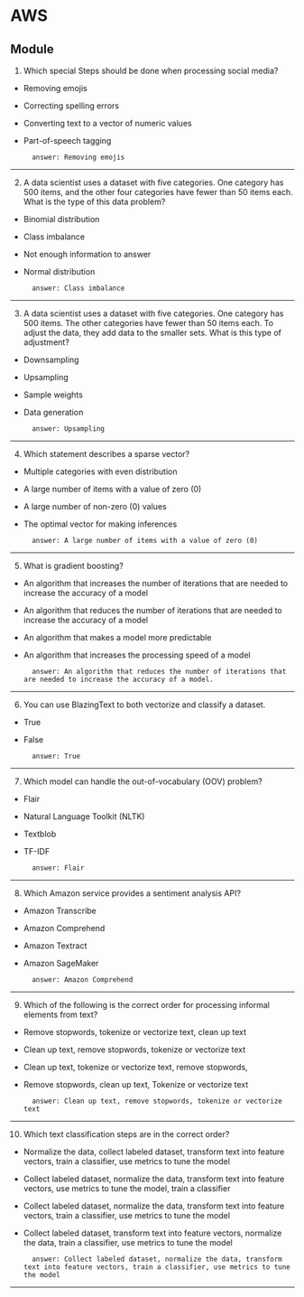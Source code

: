 # AWS
## Module 

1. Which special Steps should be done when processing social media?
* Removing emojis
* Correcting spelling errors
* Converting text to a vector of numeric values
* Part-of-speech tagging

        answer: Removing emojis
---

2. A data scientist uses a dataset with five categories. One category has 500 items, and
the other four categories have fewer than 50 items each. What is the type of this
data problem?
* Binomial distribution
* Class imbalance
* Not enough information to answer
* Normal distribution

        answer: Class imbalance
---

3. A data scientist uses a dataset with five categories. One category has 500 items. The
other categories have fewer than 50 items each. To adjust the data, they add data to
the smaller sets. What is this type of adjustment?
* Downsampling
* Upsampling
* Sample weights
* Data generation

        answer: Upsampling
---

4. Which statement describes a sparse vector?
* Multiple categories with even distribution
* A large number of items with a value of zero (0)
* A large number of non-zero (0) values
* The optimal vector for making inferences

        answer: A large number of items with a value of zero (0)
---

5. What is gradient boosting?
* An algorithm that increases the number of iterations that are needed to
increase the accuracy of a model
* An algorithm that reduces the number of iterations that are needed to
increase the accuracy of a model
* An algorithm that makes a model more predictable
* An algorithm that increases the processing speed of a model

        answer: An algorithm that reduces the number of iterations that are needed to increase the accuracy of a model.
---

6. You can use BlazingText to both vectorize and classify a dataset.
* True
* False

        answer: True
---

7. Which model can handle the out-of-vocabulary (OOV) problem?
* Flair
* Natural Language Toolkit (NLTK)
* Textblob
* TF-IDF

        answer: Flair
---

8. Which Amazon service provides a sentiment analysis API?
* Amazon Transcribe
* Amazon Comprehend
* Amazon Textract
* Amazon SageMaker

        answer: Amazon Comprehend
---

9. Which of the following is the correct order for processing informal elements from
text?
* Remove stopwords, tokenize or vectorize text, clean up text
* Clean up text, remove stopwords, tokenize or vectorize text
* Clean up text, tokenize or vectorize text, remove stopwords,
* Remove stopwords, clean up text, Tokenize or vectorize text

        answer: Clean up text, remove stopwords, tokenize or vectorize text
---

10. Which text classification steps are in the correct order?
* Normalize the data, collect labeled dataset, transform text into feature
vectors, train a classifier, use metrics to tune the model
* Collect labeled dataset, normalize the data, transform text into feature
vectors, use metrics to tune the model, train a classifier
* Collect labeled dataset, normalize the data, transform text into feature
vectors, train a classifier, use metrics to tune the model
* Collect labeled dataset, transform text into feature vectors, normalize the
data, train a classifier, use metrics to tune the model

        answer: Collect labeled dataset, normalize the data, transform text into feature vectors, train a classifier, use metrics to tune the model
---

